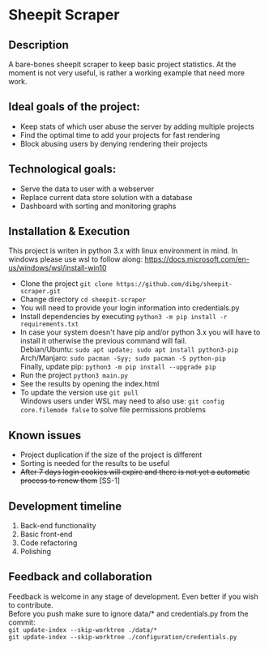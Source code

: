 # Sheepit Scraper

## Description
A bare-bones sheepit scraper to keep basic project statistics.
At the moment is not very useful, is rather a working example that need more work.

## Ideal goals of the project:
* Keep stats of which user abuse the server by adding multiple projects
* Find the optimal time to add your projects for fast rendering
* Block abusing users by denying rendering their projects

## Technological goals:
* Serve the data to user with a webserver
* Replace current data store solution with a database
* Dashboard with sorting and monitoring graphs

## Installation & Execution
This project is writen in python 3.x with linux environment in mind. In windows please use wsl to follow along: https://docs.microsoft.com/en-us/windows/wsl/install-win10
* Clone the project `git clone https://github.com/dibg/sheepit-scraper.git`
* Change directory `cd sheepit-scraper`
* You will need to provide your login information into credentials.py
* Install dependencies by executing `python3 -m pip install -r requirements.txt`
* In case your system doesn't have pip and/or python 3.x you will have to install it otherwise the previous command will fail.   
  Debian/Ubuntu: `sudo apt update; sudo apt install python3-pip`  
  Arch/Manjaro: `sudo pacman -Syy; sudo pacman -S python-pip`  
  Finally, update pip: `python3 -m pip install --upgrade pip`
* Run the project `python3 main.py`
* See the results by opening the index.html  
* To update the version use `git pull`  
  Windows users under WSL may need to also use: `git config core.filemode false` to solve file permissions problems


## Known issues
* Project duplication if the size of the project is different
* Sorting is needed for the results to be useful   
* ~~After 7 days login cookies will expire and there is not yet a automatic process to renew them~~ [SS-1]

## Development timeline
1. Back-end functionality
2. Basic front-end
3. Code refactoring
4. Polishing

## Feedback and collaboration
Feedback is welcome in any stage of development.
Even better if you wish to contribute.  
Before you push make sure to ignore data/* and credentials.py from the commit:  
`git update-index --skip-worktree ./data/*`  
`git update-index --skip-worktree ./configuration/credentials.py`